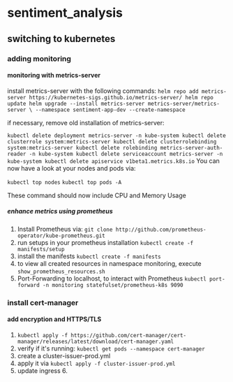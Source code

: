 # sentiment_analysis

## switching to kubernetes

### adding monitoring

#### monitoring with metrics-server

install metrics-server with the following commands:
`
helm repo add metrics-server https://kubernetes-sigs.github.io/metrics-server/
helm repo update
helm upgrade --install metrics-server metrics-server/metrics-server \
  --namespace sentiment-app-dev --create-namespace
`

if necessary, remove old installation of metrics-server:

`
kubectl delete deployment metrics-server -n kube-system
kubectl delete clusterrole system:metrics-server
kubectl delete clusterrolebinding system:metrics-server
kubectl delete rolebinding metrics-server-auth-reader -n kube-system
kubectl delete serviceaccount metrics-server -n kube-system
kubectl delete apiservice v1beta1.metrics.k8s.io
`
You can now have a look at your nodes and pods via:

`kubectl top nodes`
`kubectl top pods -A`

These command should now include CPU and Memory Usage

##### enhance metrics using prometheus

1. Install Prometheus via:
   `git clone http://github.com/prometheus-operator/kube-prometheus.git`
2. run setups in your prometheus installation
   `kubectl create -f manifests/setup`
3. install the manifests
   `kubectl create -f manifests`
4. to view all created resources in namespace monitoring, execute `show_prometheus_resources.sh`
5. Port-Forwarding to localhost, to interact with Prometheus
   `kubectl port-forward -n monitoring statefulset/prometheus-k8s 9090`

### install cert-manager

#### add encryption and HTTPS/TLS

1. `kubectl apply -f https://github.com/cert-manager/cert-manager/releases/latest/download/cert-manager.yaml`
2. verify if it's running: `kubectl get pods --namespace cert-manager`
3. create a cluster-issuer-prod.yml
4. apply it via `kubectl apply -f cluster-issuer-prod.yml`
5. update ingress
    6. 
